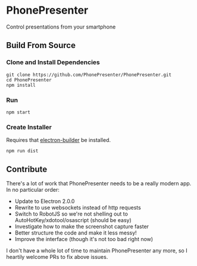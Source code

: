 # PhonePresenter
Control presentations from your smartphone

## Build From Source

### Clone and Install Dependencies
```
git clone https://github.com/PhonePresenter/PhonePresenter.git
cd PhonePresenter
npm install
```

### Run
```
npm start
```

### Create Installer
Requires that [electron-builder](https://github.com/electron-userland/electron-builder) be installed.
```
npm run dist
```

## Contribute
There's a lot of work that PhonePresenter needs to be a really modern app.  In no particular order:

- Update to Electron 2.0.0
- Rewrite to use websockets instead of http requests
- Switch to RobotJS so we're not shelling out to AutoHotKey/xdotool/osascript (should be easy)
- Investigate how to make the screenshot capture faster
- Better structure the code and make it less messy!
- Improve the interface (though it's not too bad right now)

I don't have a whole lot of time to maintain PhonePresenter any more, so I heartily welcome PRs to fix above issues.
